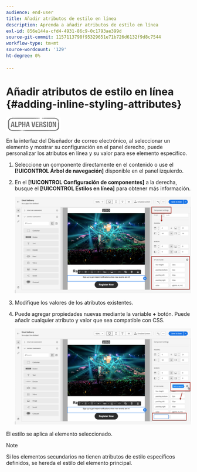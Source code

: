 ```yaml
---
audience: end-user
title: Añadir atributos de estilo en línea
description: Aprenda a añadir atributos de estilo en línea
exl-id: 856e144a-cfd4-4931-86c9-0c1793ae399d
source-git-commit: 1157113798f95329651e71b726d6132f9d8c7544
workflow-type: tm+mt
source-wordcount: '129'
ht-degree: 0%

---
```


# Añadir atributos de estilo en línea {#adding-inline-styling-attributes}

![](../assets/do-not-localize/badge.png)

En la interfaz del Diseñador de correo electrónico, al seleccionar un elemento y mostrar su configuración en el panel derecho, puede personalizar los atributos en línea y su valor para ese elemento específico.

1. Seleccione un componente directamente en el contenido o use el **[!UICONTROL Árbol de navegación]** disponible en el panel izquierdo.

1. En el **[!UICONTROL Configuración de componentes]** a la derecha, busque el **[!UICONTROL Estilos en línea]** para obtener más información.

   ![](assets/styles_1.png)

1. Modifique los valores de los atributos existentes.

1. Puede agregar propiedades nuevas mediante la variable **+** botón. Puede añadir cualquier atributo y valor que sea compatible con CSS.

   ![](assets/styles_2.png)

El estilo se aplica al elemento seleccionado.

>[!NOTE]
>
>Si los elementos secundarios no tienen atributos de estilo específicos definidos, se hereda el estilo del elemento principal.

